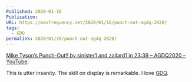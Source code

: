 ```yaml
---
Published: 2020-01-16
Publication: 
URL: https://maxfrequency.net/2020/01/16/punch-out-agdq-2020/
tags:
  - GDQ
permalink: 2020/01/16/punch-out-agdq-2020/
---
```

[Mike Tyson’s Punch-Out!! by sinister1 and zallard1 in 23:39 – AGDQ2020 – YouTube](https://www.youtube.com/watch?v=lLGY_BNYLx8&t=8s):

This is utter insanity. The skill on display is remarkable. I love [GDQ](https://gamesdonequick.com/).